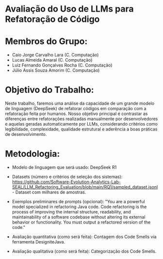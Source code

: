 # Avaliação do Uso de LLMs para Refatoração de Código

# Membros do Grupo:

 - Caio Jorge Carvalho Lara (C. Computação)
 - Lucas Almeida Amaral (C. Computação)
 - Luiz Fernando Gonçalves Rocha (C. Computação)
 - Júlio Assis Souza Amorim (C. Computação)

# Objetivo do Trabalho:

 Neste trabalho, faremos uma análise da capacidade de um grande modelo de linguagem (DeepSeek) de refatorar códigos em comparação com a refatoração feita por humanos. Nosso objetivo principal é contrastar as diferenças entre refatorações realizadas manualmente por desenvolvedores e aquelas geradas automaticamente por LLMs, considerando critérios como legibilidade, complexidade, qualidade estrutural e aderência a boas práticas de desenvolvimento. 

# Metodologia:

- Modelo de linguagem que será usado: DeepSeek R1

- Datasets (número e critérios de seleção dos sistemas): https://github.com/Software-Evolution-Analytics-Lab-SEAL/LLM_Refactoring_Evaluation/blob/main/RQ1/sampled_dataset.jsonl - Dataset com milhares de amostras.

- Exemplos preliminares de prompts (opcional): "You are a powerful model specialized in refactoring Java code. Code refactoring is the process of improving the internal structure, readability, and maintainability of a software codebase without altering its external behavior or functionality. You must output a refactored version of the code."

- Avaliação quantitativa (como será feita): Contagem dos Code Smells via ferramenta DesigniteJava.

- Avaliação qualitativa (como será feita): Categorização dos Code Smells.

